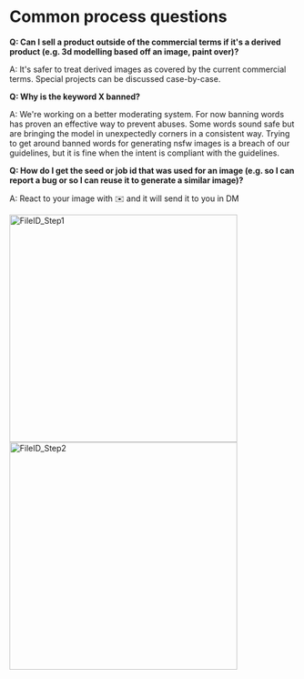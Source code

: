 # Common process questions

**Q: Can I sell a product outside of the commercial terms if it's a derived product (e.g. 3d modelling based off an image, paint over)?**

A: It's safer to treat derived images as covered by the current commercial terms. Special projects can be discussed case-by-case.

**Q: Why is the keyword X banned?**

A: We're working on a better moderating system. For now banning words has proven an effective way to prevent abuses. Some words sound safe but are bringing the model in unexpectedly corners in a consistent way. Trying to get around banned words for generating nsfw images is a breach of our guidelines, but it is fine when the intent is compliant with the guidelines.

**Q: How do I get the seed or job id that was used for an image (e.g. so I can report a bug or so I can reuse it to generate a similar image)?**

A: React to your image with :envelope: and it will send it to you in DM

<img width="400" alt="FileID_Step1" src="https://user-images.githubusercontent.com/105028755/167305579-1b2c461f-03d7-4aad-b14e-9ce0dd74fd9a.png">
<img width="400" alt="FileID_Step2" src="https://user-images.githubusercontent.com/105028755/167305633-95ad0e19-0754-4b69-b305-f74a554c8d6f.png">
